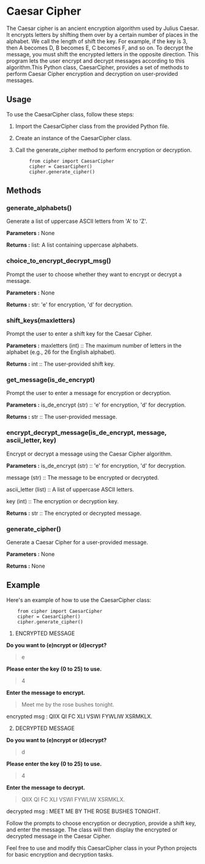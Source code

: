 # Caesar Cipher
The Caesar cipher is an ancient encryption algorithm used by Julius Caesar. It
encrypts letters by shifting them over by a
certain number of places in the alphabet. We
call the length of shift the key. For example, if the
key is 3, then A becomes D, B becomes E, C becomes
F, and so on. To decrypt the message, you must shift
the encrypted letters in the opposite direction. This
program lets the user encrypt and decrypt messages
according to this algorithm.This Python class, CaesarCipher, provides a set of methods to perform Caesar Cipher encryption and decryption on user-provided messages.

## Usage
To use the CaesarCipher class, follow these steps:

1. Import the CaesarCipher class from the provided Python file.
2. Create an instance of the CaesarCipher class.
3. Call the generate_cipher method to perform encryption or decryption.

            from cipher import CaesarCipher
            cipher = CaesarCipher()
            cipher.generate_cipher()
## Methods
### generate_alphabets()
Generate a list of uppercase ASCII letters from 'A' to 'Z'.

**Parameters :** None

**Returns :** list: A list containing uppercase alphabets.
### choice_to_encrypt_decrypt_msg()
Prompt the user to choose whether they want to encrypt or decrypt a message.

**Parameters :** None

**Returns :** str: 'e' for encryption, 'd' for decryption.
### shift_keys(maxletters)
Prompt the user to enter a shift key for the Caesar Cipher.

**Parameters :** maxletters (int) :: The maximum number of letters in the alphabet (e.g., 26 for the English alphabet).

**Returns :** int :: The user-provided shift key.
### get_message(is_de_encrypt)
Prompt the user to enter a message for encryption or decryption.

**Parameters :** is_de_encrypt (str) :: 'e' for encryption, 'd' for decryption.

**Returns :** str :: The user-provided message.
### encrypt_decrypt_message(is_de_encrypt, message, ascii_letter, key)
Encrypt or decrypt a message using the Caesar Cipher algorithm.

**Parameters :** is_de_encrypt (str) :: 'e' for encryption, 'd' for decryption.

message (str) :: The message to be encrypted or decrypted.
           
ascii_letter (list) :: A list of uppercase ASCII letters.
             
key (int) :: The encryption or decryption key.

**Returns :** str :: The encrypted or decrypted message.
### generate_cipher()
Generate a Caesar Cipher for a user-provided message.

**Parameters :** None

**Returns :** None

## Example
Here's an example of how to use the CaesarCipher class:

        from cipher import CaesarCipher
        cipher = CaesarCipher()
        cipher.generate_cipher()
1. ENCRYPTED MESSAGE

**Do you want to (e)ncrypt or (d)ecrypt?**

> e

**Please enter the key (0 to 25) to use.**

> 4

**Enter the message to encrypt.**

> Meet me by the rose bushes tonight.

encrypted msg : QIIX QI FC XLI VSWI FYWLIW XSRMKLX.

2. DECRYPTED MESSAGE
   
**Do you want to (e)ncrypt or (d)ecrypt?**

> d

**Please enter the key (0 to 25) to use.**

> 4

**Enter the message to decrypt.**

> QIIX QI FC XLI VSWI FYWLIW XSRMKLX.

decrypted msg : MEET ME BY THE ROSE BUSHES TONIGHT.

Follow the prompts to choose encryption or decryption, provide a shift key, and enter the message. The class will then display the encrypted or decrypted message in the Caesar Cipher.

Feel free to use and modify this CaesarCipher class in your Python projects for basic encryption and decryption tasks.
